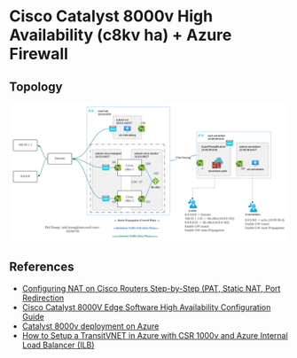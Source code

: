 # Cisco Catalyst 8000v High Availability (c8kv ha) + Azure Firewall

## Topology

![c8kv-ha](../img/2-c8kv-ha-azfw-overview.png)

## References

- [Configuring NAT on Cisco Routers Step-by-Step (PAT, Static NAT, Port Redirection][1]
- [Cisco Catalyst 8000V Edge Software High Availability Configuration Guide][2]
- [Catalyst 8000v deployment on Azure][3]
- [How to Setup a TransitVNET in Azure with CSR 1000v and Azure Internal Load Balancer (ILB)][4]

[1]: https://www.networkstraining.com/configuring-nat-on-cisco-routers/
[2]: https://www.cisco.com/c/en/us/td/docs/routers/C8000V/HighAvailability/c8000v-high-availability-configuration-guide/overview.html
[3]: https://github.com/CiscoDevNet/sdwan-edge/tree/main/Catalyst8000v/azure
[4]: https://community.cisco.com/t5/networking-knowledge-base/how-to-setup-a-transitvnet-in-azure-with-csr-1000v-and-azure/ta-p/3895235

